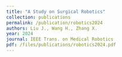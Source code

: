 ```yaml
---
title: "A Study on Surgical Robotics"
collection: publications
permalink: /publication/robotics2024
authors: Liu J., Wang H., Zhang X.
year: 2024
journal: IEEE Trans. on Medical Robotics
pdf: /files/publications/robotics2024.pdf
---
```

